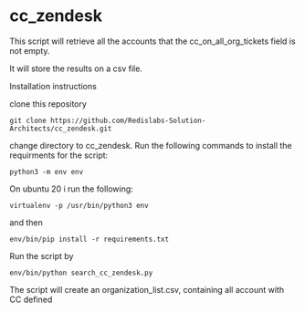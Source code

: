 # cc_zendesk

This script will  retrieve all the accounts that the cc_on_all_org_tickets field is not empty.

It will store the results on a csv file.

 

Installation instructions



clone this repository 
```
git clone https://github.com/Redislabs-Solution-Architects/cc_zendesk.git
```
change directory to cc_zendesk.
Run the following commands to install the requirments for the script:


```
python3 -m env env
```
On ubuntu 20 i run the following:

```
virtualenv -p /usr/bin/python3 env
```
and then
```
env/bin/pip install -r requirements.txt
```

Run the script by
```
env/bin/python search_cc_zendesk.py
```
The script will create an organization_list.csv, containing all account with CC defined
